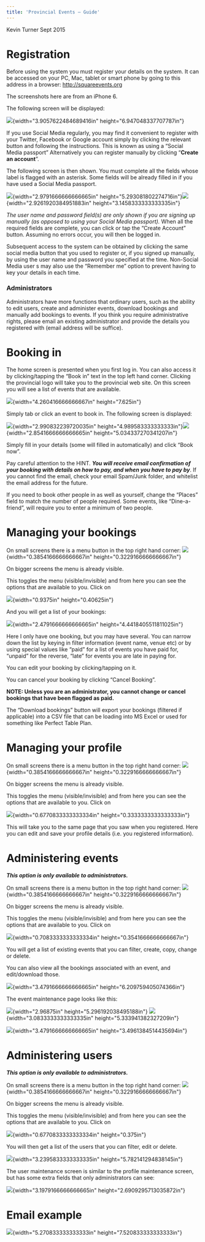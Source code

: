 ```yaml
---
title: 'Provincial Events – Guide'
---
```


Kevin Turner Sept 2015

Registration
============

Before using the system you must register your details on the system. It can be accessed on your PC, Mac, tablet or smart phone by going to this address in a browser: <http://squareevents.org>

The screenshots here are from an iPhone 6.

The following screen will be displayed:

![](readme_media/media/image1.png){width="3.9057622484689416in" height="6.947048337707787in"}

If you use Social Media regularly, you may find it convenient to register with your Twitter, Facebook or Google account simply by clicking the relevant button and following the instructions. This is known as using a “Social Media passport” Alternatively you can register manually by clicking “**Create an account**”.

The following screen is then shown. You must complete all the fields whose label is flagged with an asterisk. Some fields will be already filled in if you have used a Social Media passport.

![](readme_media/media/image2.png){width="2.9791666666666665in" height="5.293081802274716in"}![](readme_media/media/image3.png){width="2.9261920384951883in" height="3.1458333333333335in"}

*The user name and password field(s) are only shown if you are signing up manually (as opposed to using your Social Media passport).* When all the required fields are complete, you can click or tap the “Create Account” button. Assuming no errors occur, you will then be logged in.

Subsequent access to the system can be obtained by clicking the same social media button that you used to register or, if you signed up manually, by using the user name and password you specified at the time. Non-Social Media user s may also use the “Remember me” option to prevent having to key your details in each time.

### Administrators

Administrators have more functions that ordinary users, such as the ability to edit users, create and administer events, download bookings and manually add bookings to events. If you think you require administrative rights, please email an existing administrator and provide the details you registered with (email address will be suffice).

Booking in
==========

The home screen is presented when you first log in. You can also access it by clicking/tapping the “Book in” text in the top left hand corner. Clicking the provincial logo will take you to the provincial web site. On this screen you will see a list of events that are available.

![](readme_media/media/image4.png){width="4.260416666666667in" height="7.625in"}

Simply tab or click an event to book in. The following screen is displayed:

![](readme_media/media/image5.png){width="2.990832239720035in" height="4.989583333333333in"}![](readme_media/media/image6.png){width="2.8541666666666665in" height="5.034337270341207in"}

Simply fill in your details (some will filled in automatically) and click “Book now”.

Pay careful attention to the HINT. ***You will receive email confirmation of your booking with details on how to pay, and when you have to pay by***. If you cannot find the email, check your email Spam/Junk folder, and whitelist the email address for the future.

If you need to book other people in as well as yourself, change the “Places” field to match the number of people required. Some events, like “Dine-a-friend”, will require you to enter a minimum of two people.

Managing your bookings
======================

On small screens there is a menu button in the top right hand corner: ![](readme_media/media/image7.png){width="0.3854166666666667in" height="0.3229166666666667in"}

On bigger screens the menu is already visible.

This toggles the menu (visible/invisible) and from here you can see the options that are available to you. Click on

![](readme_media/media/image8.png){width="0.9375in" height="0.40625in"}

And you will get a list of your bookings:

![](readme_media/media/image9.png){width="2.4791666666666665in" height="4.4418405511811025in"}

Here I only have one booking, but you may have several. You can narrow down the list by keying in filter information (event name, venue etc) or by using special values like “paid” for a list of events you have paid for, “unpaid” for the reverse, “late” for events you are late in paying for.

You can edit your booking by clicking/tapping on it.

You can cancel your booking by clicking “Cancel Booking”.

**NOTE: Unless you are an administrator, you cannot change or cancel bookings that have been flagged as paid.**

The “Download bookings” button will export your bookings (filtered if applicable) into a CSV file that can be loading into MS Excel or used for something like Perfect Table Plan.

Managing your profile
=====================

On small screens there is a menu button in the top right hand corner: ![](readme_media/media/image7.png){width="0.3854166666666667in" height="0.3229166666666667in"}

On bigger screens the menu is already visible.

This toggles the menu (visible/invisible) and from here you can see the options that are available to you. Click on

![](readme_media/media/image10.png){width="0.6770833333333334in" height="0.3333333333333333in"}

This will take you to the same page that you saw when you registered. Here you can edit and save your profile details (i.e. you registered information).

Administering events
====================

***This option is only available to administrators.***

On small screens there is a menu button in the top right hand corner: ![](readme_media/media/image7.png){width="0.3854166666666667in" height="0.3229166666666667in"}

On bigger screens the menu is already visible.

This toggles the menu (visible/invisible) and from here you can see the options that are available to you. Click on

![](readme_media/media/image11.png){width="0.7083333333333334in" height="0.3541666666666667in"}

You will get a list of existing events that you can filter, create, copy, change or delete.

You can also view all the bookings associated with an event, and edit/download those.

![](readme_media/media/image12.png){width="3.4791666666666665in" height="6.209759405074366in"}

The event maintenance page looks like this:

![](readme_media/media/image13.png){width="2.96875in" height="5.296192038495188in"} ![](readme_media/media/image14.png){width="3.0833333333333335in" height="5.333941382327209in"}

![](readme_media/media/image15.png){width="3.4791666666666665in" height="3.4961384514435694in"}

Administering users
===================

***This option is only available to administrators.***

On small screens there is a menu button in the top right hand corner: ![](readme_media/media/image7.png){width="0.3854166666666667in" height="0.3229166666666667in"}

On bigger screens the menu is already visible.

This toggles the menu (visible/invisible) and from here you can see the options that are available to you. Click on

![](readme_media/media/image16.png){width="0.6770833333333334in" height="0.375in"}

You will then get a list of the users that you can filter, edit or delete.

![](readme_media/media/image17.png){width="3.2395833333333335in" height="5.782141294838145in"}

The user maintenance screen is similar to the profile maintenance screen, but has some extra fields that only administrators can see:

![](readme_media/media/image18.png){width="3.1979166666666665in" height="2.6909295713035872in"}

Email example
=============

![](readme_media/media/image19.png){width="5.270833333333333in" height="7.520833333333333in"}
